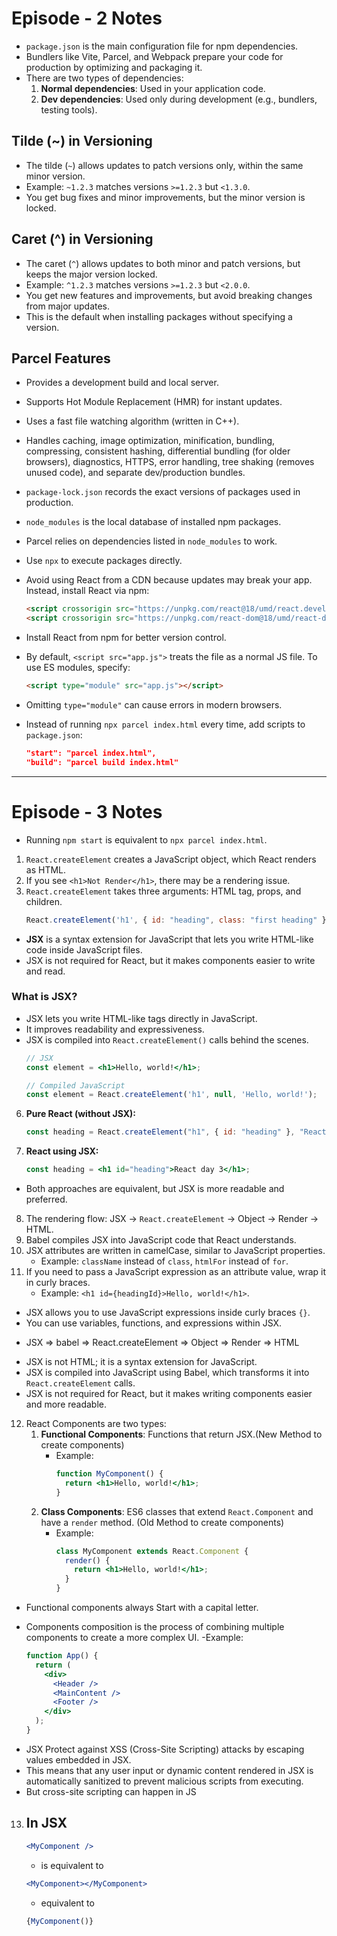 # Episode - 2 Notes

- `package.json` is the main configuration file for npm dependencies.
- Bundlers like Vite, Parcel, and Webpack prepare your code for production by optimizing and packaging it.
- There are two types of dependencies:
    1. **Normal dependencies**: Used in your application code.
    2. **Dev dependencies**: Used only during development (e.g., bundlers, testing tools).

## Tilde (~) in Versioning
- The tilde (`~`) allows updates to patch versions only, within the same minor version.
- Example: `~1.2.3` matches versions `>=1.2.3` but `<1.3.0`.
- You get bug fixes and minor improvements, but the minor version is locked.

## Caret (^) in Versioning
- The caret (`^`) allows updates to both minor and patch versions, but keeps the major version locked.
- Example: `^1.2.3` matches versions `>=1.2.3` but `<2.0.0`.
- You get new features and improvements, but avoid breaking changes from major updates.
- This is the default when installing packages without specifying a version.

## Parcel Features
- Provides a development build and local server.
- Supports Hot Module Replacement (HMR) for instant updates.
- Uses a fast file watching algorithm (written in C++).
- Handles caching, image optimization, minification, bundling, compressing, consistent hashing, differential bundling (for older browsers), diagnostics, HTTPS, error handling, tree shaking (removes unused code), and separate dev/production bundles.

- `package-lock.json` records the exact versions of packages used in production.
- `node_modules` is the local database of installed npm packages.
- Parcel relies on dependencies listed in `node_modules` to work.

- Use `npx` to execute packages directly.
- Avoid using React from a CDN because updates may break your app. Instead, install React via npm:
    ```html
    <script crossorigin src="https://unpkg.com/react@18/umd/react.development.js"></script>
    <script crossorigin src="https://unpkg.com/react-dom@18/umd/react-dom.development.js"></script>
    ```
- Install React from npm for better version control.

- By default, `<script src="app.js">` treats the file as a normal JS file. To use ES modules, specify:
    ```html
    <script type="module" src="app.js"></script>
    ```
- Omitting `type="module"` can cause errors in modern browsers.

- Instead of running `npx parcel index.html` every time, add scripts to `package.json`:
    ```json
    "start": "parcel index.html",
    "build": "parcel build index.html"
    ```

---

# Episode - 3 Notes

- Running `npm start` is equivalent to `npx parcel index.html`.
1. `React.createElement` creates a JavaScript object, which React renders as HTML.
2. If you see `<h1>Not Render</h1>`, there may be a rendering issue.
3. `React.createElement` takes three arguments: HTML tag, props, and children.
     ```js
     React.createElement('h1', { id: "heading", class: "first heading" }, 'Welcome to react')
     ```
- **JSX** is a syntax extension for JavaScript that lets you write HTML-like code inside JavaScript files.
- JSX is not required for React, but it makes components easier to write and read.

### What is JSX?
- JSX lets you write HTML-like tags directly in JavaScript.
- It improves readability and expressiveness.
- JSX is compiled into `React.createElement()` calls behind the scenes.
    ```jsx
    // JSX
    const element = <h1>Hello, world!</h1>;

    // Compiled JavaScript
    const element = React.createElement('h1', null, 'Hello, world!');
    ```

6. **Pure React (without JSX):**
     ```js
     const heading = React.createElement("h1", { id: "heading" }, "React day 3");
     ```
7. **React using JSX:**
     ```jsx
     const heading = <h1 id="heading">React day 3</h1>;
     ```
- Both approaches are equivalent, but JSX is more readable and preferred.

8. The rendering flow: JSX → `React.createElement` → Object → Render → HTML.
9. Babel compiles JSX into JavaScript code that React understands.
10. JSX attributes are written in camelCase, similar to JavaScript properties.
    - Example: `className` instead of `class`, `htmlFor` instead of `for`.
11. If you need to pass a JavaScript expression as an attribute value, wrap it in curly braces.
    - Example: `<h1 id={headingId}>Hello, world!</h1>`.
- JSX allows you to use JavaScript expressions inside curly braces `{}`.
- You can use variables, functions, and expressions within JSX.
* JSX => babel => React.createElement => Object => Render => HTML
- JSX is not HTML; it is a syntax extension for JavaScript.
- JSX is compiled into JavaScript using Babel, which transforms it into `React.createElement` calls.
- JSX is not required for React, but it makes writing components easier and more readable.
12. React Components are two types:
    1. **Functional Components**: Functions that return JSX.(New Method to create components)
       - Example:
         ```jsx
         function MyComponent() {
           return <h1>Hello, world!</h1>;
         }
         ```
    2. **Class Components**: ES6 classes that extend `React.Component` and have a `render` method. (Old Method to create components)
       - Example:
         ```jsx
         class MyComponent extends React.Component {
           render() {
             return <h1>Hello, world!</h1>;
           }
         }
         ```
* Functional components always Start with a capital letter.
- Components composition is the process of combining multiple components to create a more complex UI.
   -Example:
     ```jsx
     function App() {
       return (
         <div>
           <Header />
           <MainContent />
           <Footer />
         </div>
       );
     }
     ```
- JSX Protect against XSS (Cross-Site Scripting) attacks by escaping values embedded in JSX.
- This means that any user input or dynamic content rendered in JSX is automatically sanitized to prevent malicious scripts from executing.
- But cross-site scripting can happen in JS 
13. In JSX
    - 
    ``` jsx
    <MyComponent />
    ```
    - is equivalent to
    ``` jsx
    <MyComponent></MyComponent>
    ```
    - equivalent to
    ``` jsx
    {MyComponent()}
    ```
    
